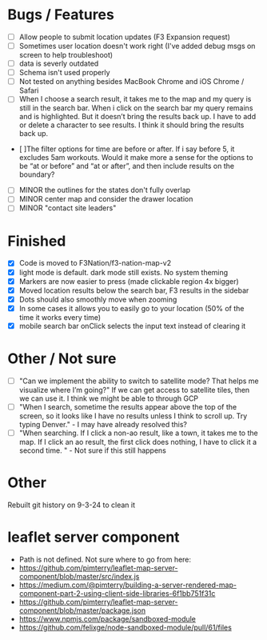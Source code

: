 # Bugs / Features

- [ ] Allow people to submit location updates (F3 Expansion request)
- [ ] Sometimes user location doesn't work right (I've added debug msgs on screen to help troubleshoot)
- [ ] data is severly outdated
- [ ] Schema isn't used properly
- [ ] Not tested on anything besides MacBook Chrome and iOS Chrome / Safari
- [ ] When I choose a search result, it takes me to the map and my query is still in the search bar. When i click on the search bar my query remains and is highlighted. But it doesn’t bring the results back up. I have to add or delete a character to see results. I think it should bring the results back up.
- [ ]The filter options for time are before or after. If i say before 5, it excludes 5am workouts. Would it make more a sense for the options to be “at or before” and “at or after”, and then include results on the boundary?
- [ ] MINOR the outlines for the states don't fully overlap
- [ ] MINOR center map and consider the drawer location
- [ ] MINOR "contact site leaders"

# Finished

- [x] Code is moved to F3Nation/f3-nation-map-v2
- [x] light mode is default. dark mode still exists. No system theming
- [x] Markers are now easier to press (made clickable region 4x bigger)
- [x] Moved location results below the search bar, F3 results in the sidebar
- [x] Dots should also smoothly move when zooming
- [x] In some cases it allows you to easily go to your location (50% of the time it works every time)
- [x] mobile search bar onClick selects the input text instead of clearing it

# Other / Not sure

- [ ] "Can we implement the ability to switch to satellite mode? That helps me visualize where I’m going?" If we can get access to satellite tiles, then we can use it. I think we might be able to through GCP
- [ ] "When I search, sometime the results appear above the top of the screen, so it looks like I have no results unless I think to scroll up. Try typing Denver." - I may have already resolved this?
- [ ] "When searching. If I click a non-ao result, like a town, it takes me to the map. If I click an ao result, the first click does nothing, I have to click it a second time. " - Not sure if this still happens

# Other

Rebuilt git history on 9-3-24 to clean it

# leaflet server component

- Path is not defined. Not sure where to go from here:
- https://github.com/pimterry/leaflet-map-server-component/blob/master/src/index.js
- https://medium.com/@pimterry/building-a-server-rendered-map-component-part-2-using-client-side-libraries-6f1bb751f31c
- https://github.com/pimterry/leaflet-map-server-component/blob/master/package.json
- https://www.npmjs.com/package/sandboxed-module
- https://github.com/felixge/node-sandboxed-module/pull/61/files
